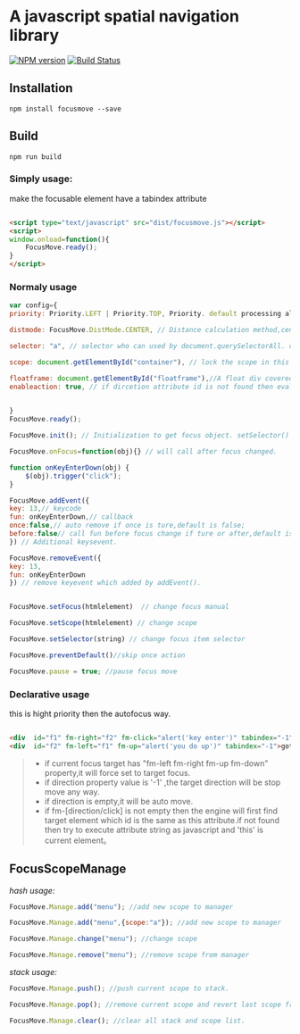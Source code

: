 # A javascript spatial navigation library

[![NPM version](https://img.shields.io/npm/v/focusmove.svg?style=flat)](https://www.npmjs.org/package/focusmove) [![Build Status](https://travis-ci.org/ShawnLee2018/FocusMove.js.svg?branch=master)](https://travis-ci.org/ShawnLee2018/FocusMove.js)

## Installation

`npm install focusmove --save`

## Build

`npm run build`
 

 ### Simply usage:

 make the focusable element have a tabindex attribute 
 
 ```html
 
 <script type="text/javascript" src="dist/focusmove.js"></script>
 <script>
 window.onload=function(){
     FocusMove.ready();
 }
 </script>
 
 ```
 

### Normaly usage

```javascript
var config={
priority: Priority.LEFT | Priority.TOP, Priority. default processing all.Multiple values can be connected by '|' , e.g. Priority.LEFT | Priority.TOP. when it have Priority.CONTAIN  the other four properties is invalid.

distmode: FocusMove.DistMode.CENTER, // Distance calculation method,center or edge.default is FocusMove.DistMode.EDGE.

selector: "a", // selector who can used by document.querySelectorAll. default is "[tabindex]"

scope: document.getElementById("container"), // lock the scope in this htmlelement.

floatframe: document.getElementById("floatframe"),//A float div covered on the focus element if necessary.
enableaction: true, // if dircetion attribute id is not found then eval dirction string and focus attribute as script.      
       

}
FocusMove.ready(); 

```
```javascript
FocusMove.init(); // Initialization to get focus object. setSelector() and ready() will call this function,you don't have to call it manually.This function will be set the first element to be focused.
```
```javascript
FocusMove.onFocus=function(obj){} // will call after focus changed.
```

```javascript
function onKeyEnterDown(obj) {
    $(obj).trigger("click");
}

FocusMove.addEvent({
key: 13,// keycode
fun: onKeyEnterDown,// callback
once:false,// auto remove if once is ture,default is false;
before:false// call fun before focus change if ture or after,default is false
}) // Additional keysevent.

FocusMove.removeEvent({
key: 13,
fun: onKeyEnterDown
}) // remove keyevent which added by addEvent().

```
```javascript

FocusMove.setFocus(htmlelement)  // change focus manual

FocusMove.setScope(htmlelement) // change scope

FocusMove.setSelector(string) // change focus item selector 

FocusMove.preventDefault()//skip once action

FocusMove.pause = true; //pause focus move

```
 
### Declarative usage

this is hight priority then the autofocus way.

```html

<div  id="f1" fm-right="f2" fm-click="alert('key enter')" tabindex="-1">goto world</div>
<div  id="f2" fm-left="f1" fm-up="alert('you do up')" tabindex="-1">goto world</div>

```


>* if current focus target has "fm-left fm-right fm-up fm-down" property,it will force set to target  focus.
>* if direction property value is '-1' ,the target direction  will be stop move any way.
>* if direction is empty,it will be auto move.
>* if fm-[direction/click] is not empty then the engine will first find target element which id is the same as this attribute.if not found then try to execute attribute string as javascript and 'this' is current element。

## FocusScopeManage 

*hash usage:*

```javascript
FocusMove.Manage.add("menu"); //add new scope to manager

FocusMove.Manage.add("menu",{scope:"a"}); //add new scope to manager

FocusMove.Manage.change("menu"); //change scope

FocusMove.Manage.remove("menu"); //remove scope from manager
```

*stack usage:*

```javascript
FocusMove.Manage.push(); //push current scope to stack.

FocusMove.Manage.pop(); //remove current scope and revert last scope from stack.

FocusMove.Manage.clear(); //clear all stack and scope list.
```

